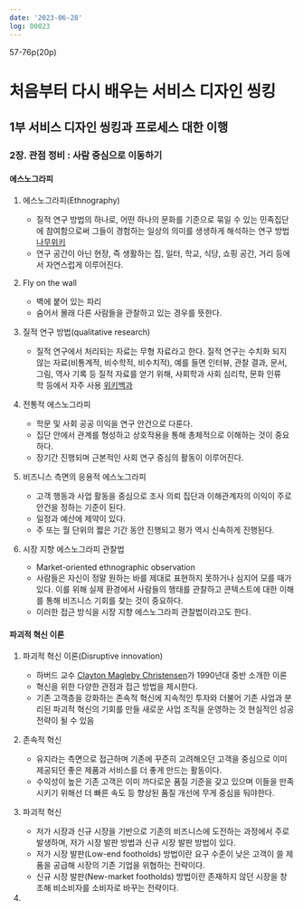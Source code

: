 ```yaml
---
date: '2023-06-28'
log: 00023
---
```


57-76p(20p)

# 처음부터 다시 배우는 서비스 디자인 씽킹


## 1부 서비스 디자인 씽킹과 프로세스 대한 이행

### 2장. 관점 정비 : 사람 중심으로 이동하기

#### 에스노그라피

1. 에스노그라피(Ethnography)
	- 질적 연구 방법의 하나로, 어떤 하나의 문화를 기준으로 묶일 수 있는 민족집단에 참여함으로써 그들이 경험하는 일상의 의미를 생생하게 해석하는 연구 방법 [나무위키](https://namu.wiki/w/%EC%97%90%EC%8A%A4%EB%85%B8%EA%B7%B8%EB%9D%BC%ED%94%BC)
	- 연구 공간이 아닌 현장, 즉 생활하는 집, 일터, 학교, 식당, 쇼핑 공간, 거리 등에서 자연스럽게 이루어진다.


2. Fly on the wall
	- 벽에 붙어 있는 파리
	- 숨어서 몰래 다른 사람들을 관찰하고 있는 경우를 뜻한다.


3. 질적 연구 방법(qualitative research)
	- 질적 연구에서 처리되는 자료는 무형 자료라고 한다. 질적 연구는 수치화 되지 않는 자료(비통계적, 비수학적, 비수치적), 예를 들면 인터뷰, 관찰 결과, 문서, 그림, 역사 기록 등 질적 자료를 얻기 위해, 사회학과 사회 심리학, 문화 인류학 등에서 자주 사용 [위키백과](https://ko.wikipedia.org/wiki/%EC%A7%88%EC%A0%81_%EC%97%B0%EA%B5%AC)


4. 전통적 에스노그라피
	- 학문 및 사회 공공 이익을 연구 안건으로 다룬다.
	- 집단 안에서 관계를 형성하고 상호작용을 통해 총체적으로 이해하는 것이 중요하다.
	- 장기간 진행되며 근본적인 사회 연구 중심의 활동이 이루어진다.


5. 비즈니스 측면의 응용적 에스노그라피
	- 고객 행동과 사업 활동을 중심으로 조사 의뢰 집단과 이해관계자의 이익이 주로 안건을 정하는 기준이 된다.
	- 일정과 예산에 제약이 있다.
	- 주 또는 월 단위의 짧은 기간 동안 진행되고 평가 역시 신속하게 진행된다.


6. 시장 지향 에스노그라피 관찰법
	- Market-oriented ethnographic observation
	- 사람들은 자신이 정말 원하는 바를 제대로 표현하지 못하거나 심지어 모를 때가 있다. 이를 위해 실제 환경에서 사람들의 행태를 관찰하고 콘텍스트에 대한 이해를 통해 비즈니스 기회를 찾는 것이 중요하다.
	- 이러한 접근 방식을 시장 지향 에스노그라피 관찰법이라고도 한다.


#### 파괴적 혁신 이론

1. 파괴적 혁신 이론(Disruptive innovation)
	- 하버드 교수 [Clayton Magleby Christensen](https://en.wikipedia.org/wiki/Clayton_Christensen)가 1990년대 중반 소개한 이론
	- 혁신을 위한 다양한 관점과 접근 방법을 제시한다.
	- 기존 고객층을 강화하는 존속적 혁신에 지속적인 투자와 더불어 기존 사업과 분리된 파괴적 혁신의 기회를 만들 새로운 사업 조직을 운영하는 것 현실적인 성공 전략이 될 수 있음


2. 존속적 혁신
	- 유지라는 측면으로 접근하며 기존에 꾸준히 고려해오던 고객을 중심으로 이미 제공되던 좋은 제품과 서비스를 더 좋게 만드는 활동이다.
	- 수익성이 높은 기존 고객은 이미 까다로운 품질 기준을 갖고 있으며 이들을 만족시키기 위해선 더 빠른 속도 등 향상된 품질 개선에 무게 중심을 둬야한다.


3. 파괴적 혁신
	- 저가 시장과 신규 시장을 기반으로 기존의 비즈니스에 도전하는 과정에서 주로 발생하며, 저가 시장 발판 방법과 신규 시장 발판 방법이 있다.
	- 저가 시장 발판(Low-end footholds) 방법이란 요구 수준이 낮은 고객이 쓸 제품을 공급해 시장의 기존 기업을 위협하는 전략이다.
	- 신규 시장 발판(New-market footholds) 방법이란 존재하지 않던 시장을 창조해 비소비자를 소비자로 바꾸는 전략이다.


4. 